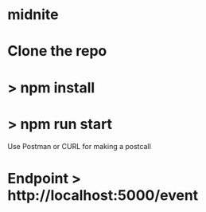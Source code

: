 # midnite

# Clone the repo
# > npm install
# > npm run start
Use Postman or CURL for making a postcall

# Endpoint > http://localhost:5000/event

